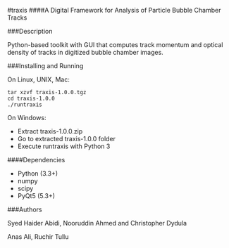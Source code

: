 #traxis
####A Digital Framework for Analysis of Particle Bubble Chamber Tracks 


###Description

Python-based toolkit with GUI that computes track momentum and optical density of tracks in digitized bubble chamber images.

###Installing and Running

On Linux, UNIX, Mac:

```
tar xzvf traxis-1.0.0.tgz
cd traxis-1.0.0
./runtraxis
```

On Windows:

- Extract traxis-1.0.0.zip
- Go to extracted traxis-1.0.0 folder
- Execute runtraxis with Python 3

####Dependencies

- Python (3.3+)
- numpy
- scipy
- PyQt5 (5.3+)

###Authors

Syed Haider Abidi, Nooruddin Ahmed and Christopher Dydula

Anas Ali, Ruchir Tullu
